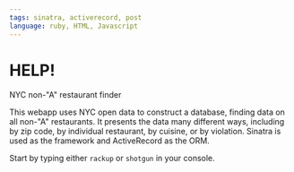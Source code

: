 ```yaml
---
tags: sinatra, activerecord, post
language: ruby, HTML, Javascript
---
```


# HELP!

NYC non-"A" restaurant finder

This webapp uses NYC open data to construct a database, finding data on all non-"A" restaurants.
It presents the data many different ways, including by zip code, by individual restaurant, by
cuisine, or by violation.  Sinatra is used as the framework and ActiveRecord as the ORM.

Start by typing either ```rackup``` or ```shotgun``` in your console.